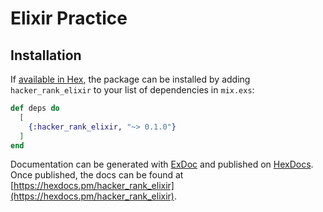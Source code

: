 # Elixir Practice

## Installation

If [available in Hex](https://hex.pm/docs/publish), the package can be installed
by adding `hacker_rank_elixir` to your list of dependencies in `mix.exs`:

```elixir
def deps do
  [
    {:hacker_rank_elixir, "~> 0.1.0"}
  ]
end
```

Documentation can be generated with [ExDoc](https://github.com/elixir-lang/ex_doc)
and published on [HexDocs](https://hexdocs.pm). Once published, the docs can
be found at [https://hexdocs.pm/hacker_rank_elixir](https://hexdocs.pm/hacker_rank_elixir).

